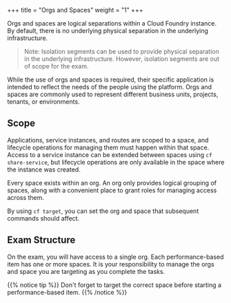 +++
title = "Orgs and Spaces"
weight = "1"
+++


Orgs and spaces are logical separations within a Cloud Foundry instance. By default, there is no underlying physical separation in the underlying infrastructure. 

> Note: Isolation segments can be used to provide physical separation in the underlying infrastructure. However, isolation segments are out of scope for the exam.

While the use of orgs and spaces is required, their specific application is intended to reflect the needs of the people using the platform. Orgs and spaces are commonly used to represent different business units, projects, tenants, or environments.

## Scope

Applications, service instances, and routes are scoped to a space, and lifecycle operations for managing them must happen within that space. Access to a service instance can be extended between spaces using `cf share-service`, but lifecycle operations are only available in the space where the instance was created.

Every space exists within an org. An org only provides logical grouping of spaces, along with a convenient place to grant roles for managing access across them.

By using `cf target`, you can set the org and space that subsequent commands should affect. 

## Exam Structure

On the exam, you will have access to a single org. Each performance-based item has one or more spaces. It is your responsibility to manage the orgs and space you are targeting as you complete the tasks.

{{% notice tip %}}
Don't forget to target the correct space before starting a performance-based item. 
{{% /notice %}}
